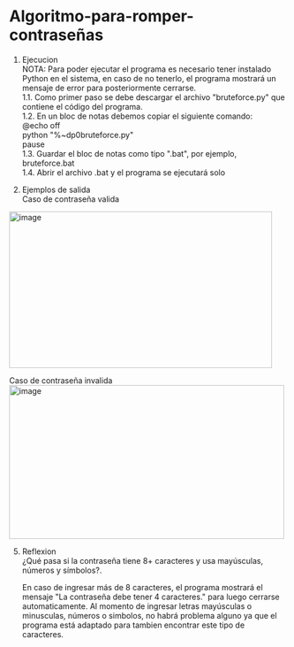 # Algoritmo-para-romper-contraseñas
1. Ejecucion  
NOTA: Para poder ejecutar el programa es necesario tener instalado Python en el sistema, en caso de no tenerlo, el programa mostrará un mensaje de error para posteriormente cerrarse.  
1.1. Como primer paso se debe descargar el archivo "bruteforce.py" que contiene el código del programa.  
1.2. En un bloc de notas debemos copiar el siguiente comando:  
            @echo off  
            python "%~dp0bruteforce.py"  
            pause  
1.3. Guardar el bloc de notas como tipo ".bat", por ejemplo, bruteforce.bat  
1.4. Abrir el archivo .bat y el programa se ejecutará solo  

3. Ejemplos de salida  
Caso de contraseña valida
<img width="476" height="283" alt="image" src="https://github.com/user-attachments/assets/e298f64d-07bc-4256-a889-8dd82686398e" />  

  Caso de contraseña invalida  
<img width="498" height="278" alt="image" src="https://github.com/user-attachments/assets/f352bfa2-f7e4-4bdd-8817-c884da4103e9" />  


5. Reflexion  
   ¿Qué pasa si la contraseña tiene 8+ caracteres y usa mayúsculas, números y símbolos?.  

   En caso de ingresar más de 8 caracteres, el programa mostrará el mensaje "La contraseña debe tener 4 caracteres." para luego cerrarse automaticamente. Al momento de ingresar letras mayúsculas o minusculas, números o simbolos, no habrá problema alguno ya que el programa está adaptado para tambien encontrar este tipo de caracteres.
